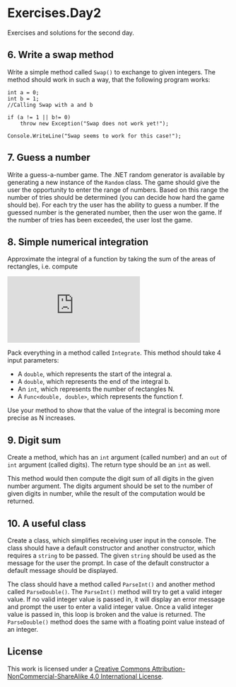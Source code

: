 # Exercises.Day2

Exercises and solutions for the second day.

## 6. Write a swap method

Write a simple method called `Swap()` to exchange to given integers. The method should work in such a way, that the following program works:

    int a = 0;
    int b = 1;
    //Calling Swap with a and b

    if (a != 1 || b!= 0)
    	throw new Exception("Swap does not work yet!");

    Console.WriteLine("Swap seems to work for this case!");

## 7. Guess a number

Write a guess-a-number game. The .NET random generator is available by generating a new instance of the `Random` class. The game should give the user the opportunity to enter the range of numbers. Based on this range the number of tries should be determined (you can decide how hard the game should be). For each try the user has the ability to guess a number. If the guessed number is the generated number, then the user won the game. If the number of tries has been exceeded, the user lost the game.

## 8. Simple numerical integration

Approximate the integral of a function by taking the sum of the areas of rectangles, i.e. compute

![equation](http://www.sciweavers.org/tex2img.php?eq=F%3D%20%5Cint_a%5Eb%20f%28x%29%20dx%20%5Capprox%20%5CDelta%20x%20%5Csum_i%20f%28x_i%29&bc=White&fc=Black&im=jpg&fs=12&ff=arev&edit=0)

Pack everything in a method called `Integrate`. This method should take 4 input parameters:

* A `double`, which represents the start of the integral a.
* A `double`, which represents the end of the integral b.
* An `int`, which represents the number of rectangles N.
* A `Func<double, double>`, which represents the function f.

Use your method to show that the value of the integral is becoming more precise as N increases.

## 9. Digit sum

Create a method, which has an `int` argument (called number) and an `out` of `int` argument (called digits). The return type should be an `int` as well.

This method would then compute the digit sum of all digits in the given number argument. The digits argument should be set to the number of given digits in number, while the result of the computation would be returned.

## 10. A useful class

Create a class, which simplifies receiving user input in the console. The class should have a default constructor and another constructor, which requires a `string` to be passed. The given `string` should be used as the message for the user the prompt. In case of the default constructor a default message should be displayed.

The class should have a method called `ParseInt()` and another method called `ParseDouble()`. The `ParseInt()` method will try to get a valid integer value. If no valid integer value is passed in, it will display an error message and prompt the user to enter a valid integer value. Once a valid integer value is passed in, this loop is broken and the value is returned. The `ParseDouble()` method does the same with a floating point value instead of an integer.

## License
This work is licensed under a [Creative Commons Attribution-NonCommercial-ShareAlike 4.0 International License](http://creativecommons.org/licenses/by-nc-sa/4.0/).
